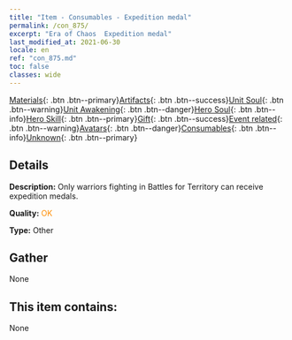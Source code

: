 ```yaml
---
title: "Item - Consumables - Expedition medal"
permalink: /con_875/
excerpt: "Era of Chaos  Expedition medal"
last_modified_at: 2021-06-30
locale: en
ref: "con_875.md"
toc: false
classes: wide
---
```

 [Materials](/Items/){: .btn .btn--primary}[Artifacts](/Items/Artifacts/){: .btn .btn--success}[Unit Soul](/Items/UnitSoul/){: .btn .btn--warning}[Unit Awakening](/Items/UnitAwakening/){: .btn .btn--danger}[Hero Soul](/Items/HeroSoul/){: .btn .btn--info}[Hero Skill](/Items/HeroSkill/){: .btn .btn--primary}[Gift](/Items/Gift/){: .btn .btn--success}[Event related](/Items/Events/){: .btn .btn--warning}[Avatars](/Items/Avatars/){: .btn .btn--danger}[Consumables](/Items/Consumables/){: .btn .btn--info}[Unknown](/Items/Unknown/){: .btn .btn--primary}

## Details
 **Description:** Only warriors fighting in Battles for Territory can receive expedition medals.

 **Quality:** <span style="color: #FF8C00">OK</span>

 **Type:** Other

## Gather

  None

## This item contains:

  None

